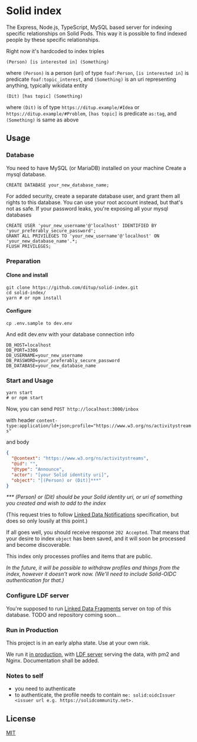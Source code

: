 # Solid index

The Express, Node.js, TypeScript, MySQL based server for indexing specific relationships on Solid Pods. This way it is possible to find indexed people by these specific relationships.

Right now it's hardcoded to index triples

```
(Person) [is interested in] (Something)
```

where `(Person)` is a person (uri) of type `foaf:Person`,
`[is interested in]` is predicate `foaf:topic_interest`,
and `(Something)` is an uri representing anything, typically wikidata entity

```
(Dit) [has topic] (Something)
```

where `(Dit)` is of type `https://ditup.example/#Idea` or `https://ditup.example/#Problem`,
`[has topic]` is predicate `as:tag`,
and `(Something)` is same as above

## Usage

### Database

You need to have MySQL (or MariaDB) installed on your machine
Create a mysql database.

```mysql
CREATE DATABASE your_new_database_name;
```

For added security, create a separate database user, and grant them all rights to this database. You can use your root account instead, but that's not as safe. If your password leaks, you're exposing all your mysql databases

```mysql
CREATE USER 'your_new_username'@'localhost' IDENTIFIED BY 'your_preferably_secure_password';
GRANT ALL PRIVILEGES TO 'your_new_username'@'localhost' ON 'your_new_database_name'.*;
FLUSH PRIVILEGES;
```

### Preparation

#### Clone and install

```shell
git clone https://github.com/ditup/solid-index.git
cd solid-index/
yarn # or npm install
```

#### Configure

```shell
cp .env.sample to dev.env
```

And edit dev.env with your database connection info

```dotenv
DB_HOST=localhost
DB_PORT=3306
DB_USERNAME=your_new_username
DB_PASSWORD=your_preferably_secure_password
DB_DATABASE=your_new_database_name

```

### Start and Usage

```shell
yarn start
# or npm start
```

Now, you can send `POST http://localhost:3000/inbox`

with header `content-type:application/ld+json;profile="https://www.w3.org/ns/activitystreams"`

and body

```json
{
  "@context": "https://www.w3.org/ns/activitystreams",
  "@id": "",
  "@type": "Announce",
  "actor": "[your Solid identity uri]",
  "object": "[(Person) or (Dit)]***"
}
```

_\*\*\* (Person) or (Dit) should be your Solid identity uri, or uri of something you created and wish to add to the index_

(This request tries to follow [Linked Data Notifications](https://www.w3.org/TR/ldn/#sender) specification, but does so only lousily at this point.)

If all goes well, you should receive response `202 Accepted`. That means that your desire to index `object` has been saved, and it will soon be processed and become discoverable.

This index only processes profiles and items that are public.

_In the future, it will be possible to withdraw profiles and things from the index, however it doesn't work now. (We'll need to include Solid-OIDC authentication for that.)_

### Configure LDF server

You're supposed to run [Linked Data Fragments](https://github.com/LinkedDataFragments/Server.js) server on top of this database. TODO and repository coming soon...

### Run in Production

This project is in an early alpha state. Use at your own risk.

We run it [in production](https://index.ditup.org/inbox), with [LDF server](https://index.ditup.org/ldf) serving the data, with pm2 and Nginx. Documentation shall be added.

### Notes to self

- you need to authenticate
- to authenticate, the profile needs to contain `me: solid:oidcIssuer <issuer url e.g. https://solidcommunity.net>.`

## License

[MIT](./LICENSE)
